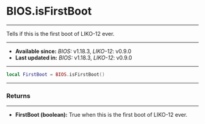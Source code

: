 # BIOS.isFirstBoot
---

Tells if this is the first boot of LIKO-12 ever.

---

* **Available since:** _BIOS:_ v1.18.3, _LIKO-12_: v0.9.0
* **Last updated in:** _BIOS:_ v1.18.3, _LIKO-12_: v0.9.0

---

```lua
local FirstBoot = BIOS.isFirstBoot()
```

---
### Returns
---

* **FirstBoot (boolean):** True when this is the first boot of LIKO-12 ever.

